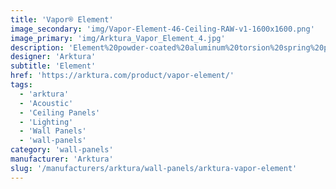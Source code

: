 ```yaml
---
title: 'Vapor® Element'
image_secondary: 'img/Vapor-Element-46-Ceiling-RAW-v1-1600x1600.png'
image_primary: 'img/Arktura_Vapor_Element_4.jpg'
description: 'Element%20powder-coated%20aluminum%20torsion%20spring%20panels%20take%20the%20standard%20grid%20and%20enhance%20it%20with%20elegant%20minimalism.%20With%20equal-sized%20circular%20holes%20evenly%20spaced%20on%20each%20panel%2C%20your%20design%20gets%20a%20feeling%20of%20consistency%20and%20cohesion.%20Pair%20with%20our%20integrated%20backlighting%20for%20an%20illuminated%20look%20or%20with%20our%20Soft%20Sound%AE%20backer%20for%20acoustic%20benefits.'
designer: 'Arktura'
subtitle: 'Element'
href: 'https://arktura.com/product/vapor-element/'
tags:
  - 'arktura'
  - 'Acoustic'
  - 'Ceiling Panels'
  - 'Lighting'
  - 'Wall Panels'
  - 'wall-panels'
category: 'wall-panels'
manufacturer: 'Arktura'
slug: '/manufacturers/arktura/wall-panels/arktura-vapor-element'
---
```

